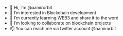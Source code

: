 - 👋 Hi, I’m @aamirorbit
- 👀 I’m interested in Blockchain development
- 🌱 I’m currently learning WEB3 and share it to the word 
- 💞️ I’m looking to collaborate on blockchain projects
- 📫 You can reach me via twitter account @aamirorbit

<!---
aamirorbit/aamirorbit is a ✨ special ✨ repository because its `README.md` (this file) appears on your GitHub profile.
You can click the Preview link to take a look at your changes.
--->
